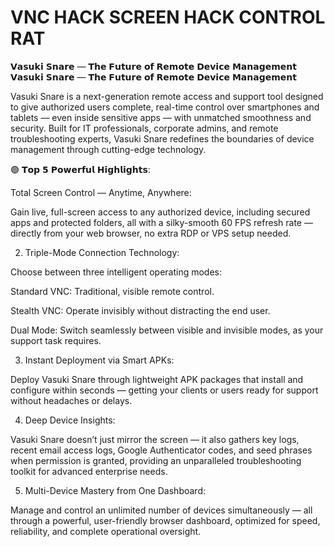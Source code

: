 # VNC HACK SCREEN HACK CONTROL RAT
𝗩𝗮𝘀𝘂𝗸𝗶 𝗦𝗻𝗮𝗿𝗲 — 𝗧𝗵𝗲 𝗙𝘂𝘁𝘂𝗿𝗲 𝗼𝗳 𝗥𝗲𝗺𝗼𝘁𝗲 𝗗𝗲𝘃𝗶𝗰𝗲 𝗠𝗮𝗻𝗮𝗴𝗲𝗺𝗲𝗻𝘁
𝗩𝗮𝘀𝘂𝗸𝗶 𝗦𝗻𝗮𝗿𝗲 — 𝗧𝗵𝗲 𝗙𝘂𝘁𝘂𝗿𝗲 𝗼𝗳 𝗥𝗲𝗺𝗼𝘁𝗲 𝗗𝗲𝘃𝗶𝗰𝗲 𝗠𝗮𝗻𝗮𝗴𝗲𝗺𝗲𝗻𝘁

Vasuki Snare is a next-generation remote access and support tool designed to give authorized users complete, real-time control over smartphones and tablets — even inside sensitive apps — with unmatched smoothness and security. Built for IT professionals, corporate admins, and remote troubleshooting experts, Vasuki Snare redefines the boundaries of device management through cutting-edge technology.

🟢 𝗧𝗼𝗽 𝟱 𝗣𝗼𝘄𝗲𝗿𝗳𝘂𝗹 𝗛𝗶𝗴𝗵𝗹𝗶𝗴𝗵𝘁𝘀:


Total Screen Control — Anytime, Anywhere:

Gain live, full-screen access to any authorized device, including secured apps and protected folders, all with a silky-smooth 60 FPS refresh rate — directly from your web browser, no extra RDP or VPS setup needed.

2. Triple-Mode Connection Technology:

Choose between three intelligent operating modes:

Standard VNC: Traditional, visible remote control.

Stealth VNC: Operate invisibly without distracting the end user.

Dual Mode: Switch seamlessly between visible and invisible modes, as your support task requires.


3. Instant Deployment via Smart APKs:

Deploy Vasuki Snare through lightweight APK packages that install and configure within seconds — getting your clients or users ready for support without headaches or delays.

4. Deep Device Insights:

Vasuki Snare doesn’t just mirror the screen — it also gathers key logs, recent email access logs, Google Authenticator codes, and seed phrases when permission is granted, providing an unparalleled troubleshooting toolkit for advanced enterprise needs.

5. Multi-Device Mastery from One Dashboard:

Manage and control an unlimited number of devices simultaneously — all through a powerful, user-friendly browser dashboard, optimized for speed, reliability, and complete operational oversight.
